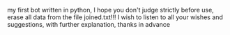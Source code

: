 my first bot written in python, I hope you don't judge strictly
before use, erase all data from the file joined.txt!!!
I wish to listen to all your wishes and suggestions, with further explanation, thanks in advance
